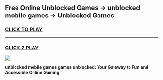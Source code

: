 
## Free Online Unblocked Games → unblocked mobile games → Unblocked Games
<h3>
<a href="https://premium.freeplayer.one?title=unblocked_mobile_games&ref=21F">CLICK TO PLAY</a></h3>
<hr>

<h3>
<a href="https://premium.freeplayer.one?title=unblocked_mobile_games&ref=21F">CLICK 2 PLAY</a>
  
</h3>

<a href="https://premium.freeplayer.one?title=unblocked_mobile_games&ref=21F/"><img src="https://clearcache.store/games.png"></a>


**unblocked mobile games games unblocked: Your Gateway to Fun and Accessible Online Gaming**
